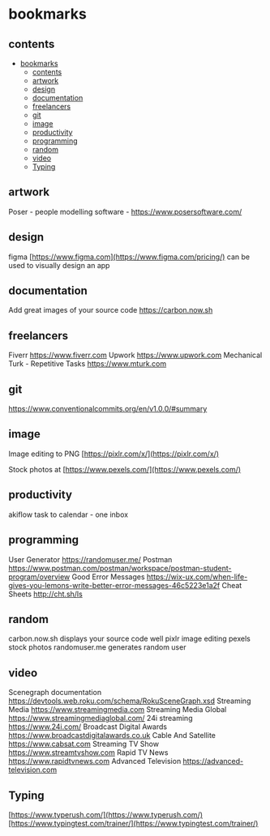 # bookmarks

## contents

- [bookmarks](#bookmarks)
  - [contents](#contents)
  - [artwork](#artwork)
  - [design](#design)
  - [documentation](#documentation)
  - [freelancers](#freelancers)
  - [git](#git)
  - [image](#image)
  - [productivity](#productivity)
  - [programming](#programming)
  - [random](#random)
  - [video](#video)
  - [Typing](#typing)


## artwork

Poser - people modelling software - https://www.posersoftware.com/


## design

figma [https://www.figma.com](https://www.figma.com/pricing/)  can be used to visually design an app



## documentation

Add great images of your source code https://carbon.now.sh


## freelancers

Fiverr https://www.fiverr.com
Upwork https://www.upwork.com
Mechanical Turk - Repetitive Tasks https://www.mturk.com 


## git

https://www.conventionalcommits.org/en/v1.0.0/#summary


## image

Image editing to PNG [https://pixlr.com/x/](https://pixlr.com/x/)

Stock photos at [https://www.pexels.com/](https://www.pexels.com/) 

## productivity

akiflow task to calendar - one inbox

## programming

User Generator  https://randomuser.me/ 
Postman https://www.postman.com/postman/workspace/postman-student-program/overview
Good Error Messages https://wix-ux.com/when-life-gives-you-lemons-write-better-error-messages-46c5223e1a2f
Cheat Sheets http://cht.sh/ls

## random

carbon.now.sh displays your source code well
pixlr image editing
pexels stock photos
randomuser.me generates random user


## video

Scenegraph documentation https://devtools.web.roku.com/schema/RokuSceneGraph.xsd
Streaming Media https://www.streamingmedia.com
Streaming Media Global https://www.streamingmediaglobal.com/
24i streaming https://www.24i.com/
Broadcast Digital Awards https://www.broadcastdigitalawards.co.uk
Cable And Satellite https://www.cabsat.com
Streaming TV Show https://www.streamtvshow.com
Rapid TV News https://www.rapidtvnews.com
Advanced Television https://advanced-television.com




## Typing

[https://www.typerush.com/](https://www.typerush.com/)[https://www.typingtest.com/trainer/](https://www.typingtest.com/trainer/)